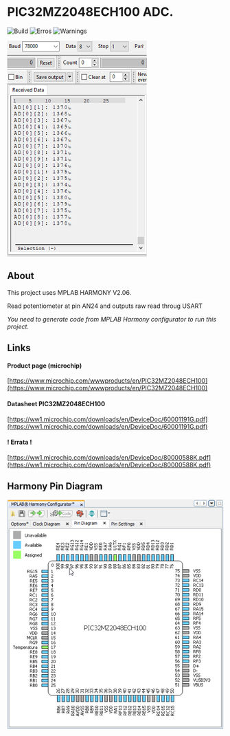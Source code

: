 # PIC32MZ2048ECH100 ADC.

![Build](https://img.shields.io/badge/build-passing-green.svg)
![Erros](https://img.shields.io/badge/Erros-0-red.svg)
![Warnings](https://img.shields.io/badge/Warnings-0-yellow.svg)

![Serial Output](_Images/Output.GIF?raw=true "Serial Output")

## About

This project uses MPLAB HARMONY V2.06.

Read potentiometer at pin AN24 and outputs raw read throug USART

*You need to generate code from MPLAB Harmony configurator to run this project.*

## Links

#### Product page (microchip)

[https://www.microchip.com/wwwproducts/en/PIC32MZ2048ECH100](https://www.microchip.com/wwwproducts/en/PIC32MZ2048ECH100)

#### Datasheet PIC32MZ2048ECH100

[https://ww1.microchip.com/downloads/en/DeviceDoc/60001191G.pdf](https://ww1.microchip.com/downloads/en/DeviceDoc/60001191G.pdf)

#### ! Errata !

[https://ww1.microchip.com/downloads/en/DeviceDoc/80000588K.pdf](https://ww1.microchip.com/downloads/en/DeviceDoc/80000588K.pdf)

## Harmony Pin Diagram

  ![MPLAB Harmony Pin Diagram](_Images/Harmony_pins.PNG?raw=true "Pin Diagram")
